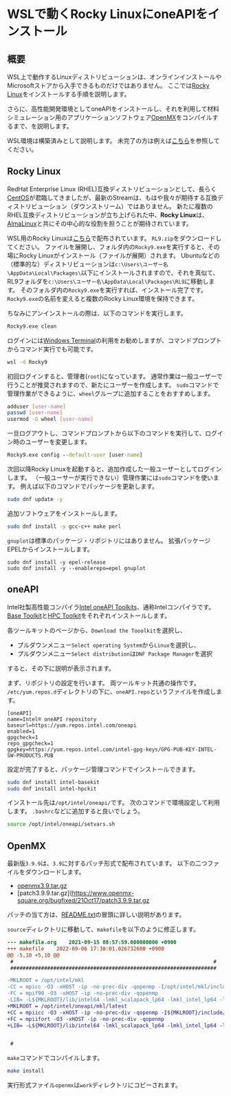 # WSLで動くRocky LinuxにoneAPIをインストール

## 概要

WSL上で動作するLinuxディストリビューションは、オンラインインストールやMicrosoftストアから入手できるものだけではありません。
ここでは[Rocky Linux](https://rockylinux.org/ja)をインストールする手順を説明します。

さらに、高性能開発環境としてoneAPIをインストールし、それを利用して材料シミュレーション用のアプリケーションソフトウェア[OpenMX](http://www.openmx-square.org/)をコンパイルするまで、を説明します。

WSL環境は構築済みとして説明します。
未完了の方は例えば[こちら](./README.md)を参照してください。

## Rocky Linux

RedHat Enterprise Linux (RHEL)互換ディストリビューションとして、長らく[CentOS](https://www.centos.org/)が君臨してきましたが、最新のStreamは、もはや我々が期待する互換ディストリビューション（ダウンストリーム）ではありません。
新たに複数のRHEL互換ディストリビューションが立ち上げられた中、**Rocky Linux**は、[AlmaLinux](https://almalinux.org/ja/)と共にその中心的な役割を担うことが期待されています。

WSL用のRocky Linuxは[こちら](https://github.com/mishamosher/RL-WSL)で配布されています。
`RL9.zip`をダウンロードしてください。
ファイルを展開し、フォルダ内の`Rocky9.exe`を実行すると、その場にRocky Linuxがインストール（ファイルが展開）されます。
Ubuntuなどの（標準的な）ディストリビューションは`c:\Users\ユーザー名\AppData\Local\Packages\`以下にインストールされますので、それを真似て、RL9フォルダを`c:\Users\ユーザー名\AppData\Local\Packages\RL9`に移動します。
そのフォルダ内の`Rocky9.exe`を実行すれば、インストール完了です。
`Rocky9.exe`の名前を変えると複数のRocky Linux環境を保持できます。

ちなみにアンインストールの際は、以下のコマンドを実行します。

```cmd
Rocky9.exe clean
```

ログインには[Windows Terminal](https://apps.microsoft.com/store/detail/windows-terminal/9N0DX20HK701?gl=jp)の利用をお勧めしますが、コマンドプロンプトからコマンド実行でも可能です。

```cmd
wsl -d Rocky9
```

初回ログインすると、管理者(`root`)になっています。
通常作業は一般ユーザーで行うことが推奨されますので、新たにユーザーを作成します。
`sudo`コマンドで管理作業ができるように、`wheel`グループに追加することをおすすめします。

```sh
adduser [user-name]
passwd [user-name]
usermod -G wheel [user-name]
```

一旦ログアウトし、コマンドプロンプトから以下のコマンドを実行して、ログイン時のユーザーを変更します。

```cmd
Rocky9.exe config --default-user [user-name]
```

次回以降Rocky Linuxを起動すると、追加作成した一般ユーザーとしてログインします。
（一般ユーサーが実行できない）管理作業には`sudo`コマンドを使います。
例えば以下のコマンドでパッケージを更新します。

```sh
sudo dnf update -y
```

追加ソフトウェアをインストールします。

```sh
sudo dnf install -y gcc-c++ make perl
```

`gnuplot`は標準のパッケージ・リポジトリにはありません。
拡張パッケージEPELからインストールします。

```
sudo dnf install -y epel-release
sudo dnf install -y --enablerepo=epel gnuplot
```


## oneAPI

Intel社製高性能コンパイラ[Intel oneAPI Toolkits](https://www.intel.com/content/www/us/en/developer/articles/news/free-intel-software-developer-tools.html)、通称Intelコンパイラです。
[Base Toolkit](https://www.intel.com/content/www/us/en/developer/tools/oneapi/base-toolkit.html)と[HPC Toolkit](https://www.intel.com/content/www/us/en/developer/tools/oneapi/hpc-toolkit.html)をそれぞれインストールします。

各ツールキットのページから、`Download the Tooolkit`を選択し、

- プルダウンメニュー`Select operating System`から`Linux`を選択し、
- プルダウンメニュー`Select distribution`は`DNF Package Manager`を選択

すると、その下に説明が表示されます。

まず、リポジトリの設定を行います。
両ツールキット共通の操作です。
`/etc/yum.repos.d`ディレクトリの下に、`oneAPI.repo`というファイルを作成します。

```
[oneAPI]
name=Intel® oneAPI repository
baseurl=https://yum.repos.intel.com/oneapi
enabled=1
gpgcheck=1
repo_gpgcheck=1
gpgkey=https://yum.repos.intel.com/intel-gpg-keys/GPG-PUB-KEY-INTEL-SW-PRODUCTS.PUB
```

設定が完了すると、パッケージ管理コマンドでインストールできます。

```sh
sudo dnf install intel-basekit
sudo dnf install intel-hpckit
```

インストール先は`/opt/intel/oneapi/`です。
次のコマンドで環境設定して利用します。
`.bashrc`などに追加すると良いでしょう。

```sh
source /opt/intel/oneapi/setvars.sh
```

## OpenMX

最新版`3.9.9`は、`3.9`に対するパッチ形式で配布されています。
以下の二つファイルをダウンロードします。

- [openmx3.9.tar.gz](https://www.openmx-square.org/openmx3.9.tar.gz)
- [patch3.9.9.tar.gz](https://www.openmx-square.org/bugfixed/21Oct17/patch3.9.9.tar.gz

パッチの当て方は、[README.txt](https://www.openmx-square.org/bugfixed/21Oct17/README.txt)の冒頭に詳しい説明があります。

`source`ディレクトリに移動して、`makefile`を以下のように修正します。

```diff
--- makefile.org	2021-09-15 08:57:59.000000000 +0900
+++ makefile	2022-09-06 17:38:01.026732600 +0900
@@ -5,10 +5,10 @@
 #                                                                 #
 ###################################################################

-MKLROOT = /opt/intel/mkl
-CC = mpicc -O3 -xHOST -ip -no-prec-div -qopenmp -I/opt/intel/mkl/include/fftw
-FC = mpif90 -O3 -xHOST -ip -no-prec-div -qopenmp
-LIB= -L${MKLROOT}/lib/intel64 -lmkl_scalapack_lp64 -lmkl_intel_lp64 -lmkl_intel_thread -lmkl_core -lmkl_blacs_openmpi_lp64 -lmpi_usempif08 -lmpi_usempi_ignore_tkr -lmpi_mpifh -liomp5 -lpthread -lm -ldl
+MKLROOT = /opt/intel/oneapi/mkl/latest
+CC = mpiicc -O3 -xHOST -ip -no-prec-div -qopenmp -I${MKLROOT}/include/fftw
+FC = mpiifort -O3 -xHOST -ip -no-prec-div -qopenmp
+LIB= -L${MKLROOT}/lib/intel64 -lmkl_scalapack_lp64 -lmkl_intel_lp64 -lmkl_intel_thread -lmkl_core -lmkl_blacs_intelmpi_lp64 -lifcore -liomp5 -lpthread -lm -ldl


 #
```

`make`コマンドでコンパイルします。

```sh
make install
```

実行形式ファイル`openmx`は`work`ディレクトリにコピーされます。
